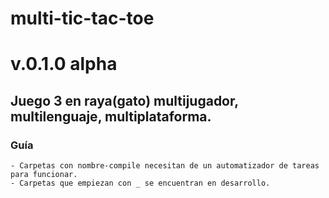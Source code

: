 # multi-tic-tac-toe
# v.0.1.0 alpha

## Juego 3 en raya(gato) multijugador, multilenguaje, multiplataforma.

### Guía
	- Carpetas con nombre-compile necesitan de un automatizador de tareas para funcionar.
	- Carpetas que empiezan con _ se encuentran en desarrollo.